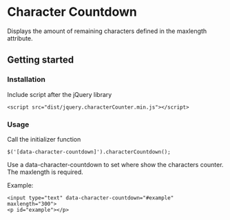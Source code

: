 # Character Countdown
Displays the amount of remaining characters defined in the maxlength attribute.

## Getting started
### Installation
Include script after the jQuery library

    <script src="dist/jquery.characterCounter.min.js"></script>

### Usage
Call the initializer function

    $('[data-character-countdown]').characterCountdown();

Use a data-character-countdown to set where show the characters counter. The maxlength is required.

Example:

    <input type="text" data-character-countdown="#example" maxlength="300">
    <p id="example"></p>